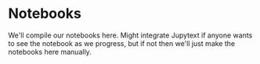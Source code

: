 # Notebooks

We'll compile our notebooks here. Might integrate Jupytext if anyone wants to see the 
notebook as we progress, but if not then we'll just make the notebooks here manually. 
